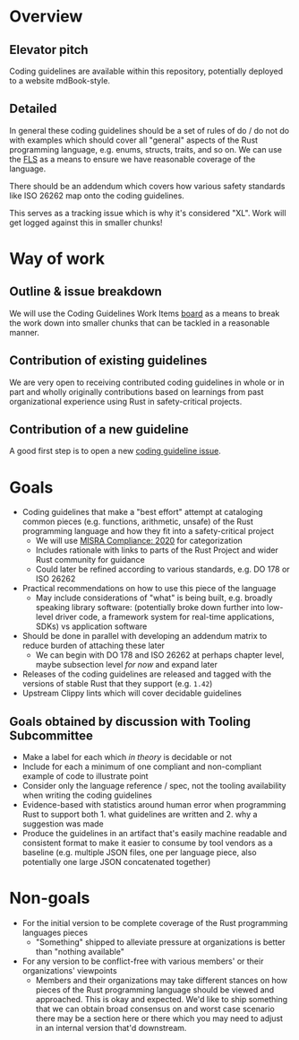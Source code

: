 # Overview

## Elevator pitch

Coding guidelines are available within this repository, potentially deployed to a website mdBook-style.

## Detailed

In general these coding guidelines should be a set of rules of do / do not do with examples which should cover all "general" aspects of the Rust programming language, e.g. enums, structs, traits, and so on. We can use the [FLS](https://rust-lang.github.io/fls/index.html) as a means to ensure we have reasonable coverage of the language.

There should be an addendum which covers how various safety standards like ISO 26262 map onto the coding guidelines.

This serves as a tracking issue which is why it's considered "XL". Work will get logged against this in smaller chunks!

# Way of work

## Outline & issue breakdown

We will use the Coding Guidelines Work Items [board](https://github.com/orgs/rustfoundation/projects/1) as a means to break the work down into smaller chunks that can be tackled in a reasonable manner.

## Contribution of existing guidelines

We are very open to receiving contributed coding guidelines in whole or in part and wholly originally contributions based on learnings from past organizational experience using Rust in safety-critical projects.

## Contribution of a new guideline

A good first step is to open a new [coding guideline issue](https://github.com/rustfoundation/safety-critical-rust-coding-guidelines/issues/new?template=CODING-GUIDELINE.yml).

# Goals

* Coding guidelines that make a "best effort" attempt at cataloging common pieces (e.g. functions, arithmetic, unsafe) of the Rust programming language and how they fit into a safety-critical project
  * We will use [MISRA Compliance: 2020](https://misra.org.uk/app/uploads/2021/06/MISRA-Compliance-2020.pdf) for categorization
  * Includes rationale with links to parts of the Rust Project and wider Rust community for guidance
  * Could later be refined according to various standards, e.g. DO 178 or ISO 26262
* Practical recommendations on how to use this piece of the language
  * May include considerations of "what" is being built, e.g. broadly speaking library software: (potentially broke down further into low-level driver code, a framework system for real-time applications, SDKs) vs application software
* Should be done in parallel with developing an addendum matrix to reduce burden of attaching these later
  * We can begin with DO 178 and ISO 26262 at perhaps chapter level, maybe subsection level _for now_ and expand later
* Releases of the coding guidelines are released and tagged with the versions of stable Rust that they support (e.g. `1.42`)
* Upstream Clippy lints which will cover decidable guidelines

## Goals obtained by discussion with Tooling Subcommittee

* Make a label for each which _in theory_ is decidable or not
* Include for each a minimum of one compliant and non-compliant example of code to illustrate point
* Consider only the language reference / spec, not the tooling availability when writing the coding guidelines
* Evidence-based with statistics around human error when programming Rust to support both 1. what guidelines are written and 2. why a suggestion was made
* Produce the guidelines in an artifact that's easily machine readable and consistent format to make it easier to consume by tool vendors as a baseline (e.g. multiple JSON files, one per language piece, also potentially one large JSON concatenated together)

# Non-goals

* For the initial version to be complete coverage of the Rust programming languages pieces
  * "Something" shipped to alleviate pressure at organizations is better than "nothing available"
* For any version to be conflict-free with various members' or their organizations' viewpoints
  * Members and their organizations may take different stances on how pieces of the Rust programming language should be viewed and approached. This is okay and expected. We'd like to ship something that we can obtain broad consensus on and worst case scenario there may be a section here or there which you may need to adjust in an internal version that'd downstream.
